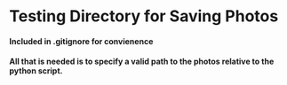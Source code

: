 # Testing Directory for Saving Photos

#### Included in .gitignore for convienence
#### All that is needed is to specify a valid path to the photos relative to the python script.